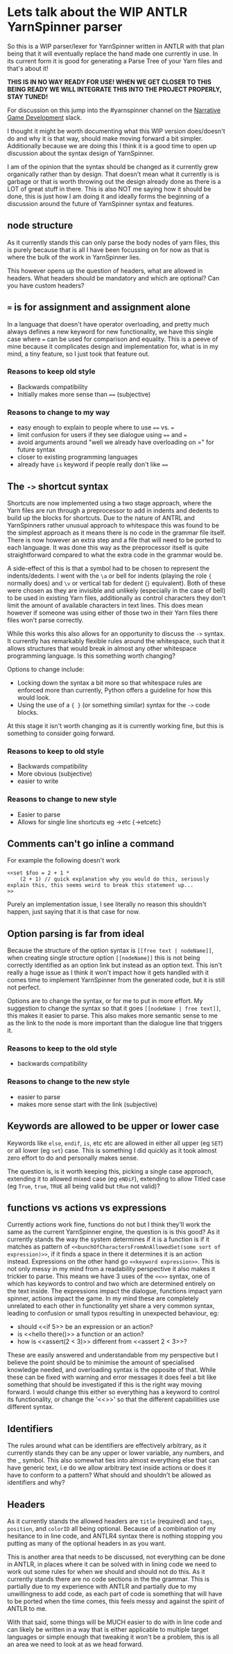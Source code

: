 # Lets talk about the WIP ANTLR YarnSpinner parser

So this is a WIP parser/lexer for YarnSpinner written in ANTLR with that plan being that it will eventually replace the hand made one currently in use.
In its current form it is good for generating a Parse Tree of your Yarn files and that's about it!

**THIS IS IN NO WAY READY FOR USE! WHEN WE GET CLOSER TO THIS BEING READY WE WILL INTEGRATE THIS INTO THE PROJECT PROPERLY, STAY TUNED!**

For discussion on this jump into the #yarnspinner channel on the [Narrative Game Development](https://narrativegamedev.slack.com/) slack.

I thought it might be worth documenting what this WIP version does/doesn't do and why it is that way, should make moving forward a bit simpler.
Additionally because we are doing this I think it is a good time to open up discussion about the syntax design of YarnSpinner.

I am of the opinion that the syntax should be changed as it currently grew organically rather than by design.
That doesn't mean what it currently is is garbage or that is worth throwing out the design already done as there is a LOT of great stuff in there.
This is also NOT me saying how it should be done, this is just how I am doing it and ideally forms the beginning of a discussion around the future of YarnSpinner syntax and features.

## node structure

As it currently stands this can only parse the body nodes of yarn files, this is purely because that is all I have been focussing on for now as that is where the bulk of the work in YarnSpinner lies.

This however opens up the question of headers, what are allowed in headers.
What headers should be mandatory and which are optional?
Can you have custom headers?

## `=` is for assignment and assignment alone

In a language that doesn't have operator overloading, and pretty much always defines a new keyword for new functionality, we have this single case where `=` can be used for comparison and equality.
This is a peeve of mine because it complicates design and implementation for, what is in my mind, a tiny feature, so I just took that feature out.

### Reasons to keep old style

- Backwards compatibility
- Initially makes more sense than `==` (subjective)

### Reasons to change to my way

- easy enough to explain to people where to use `==` vs. `=`
- limit confusion for users if they see dialogue using `==` and `=`
- avoid arguments around "well we already have overloading on =" for future syntax
- closer to existing programming languages
- already have `is` keyword if people really don't like `==`

## The `->`  shortcut syntax

Shortcuts are now implemented using a two stage approach, where the Yarn files are run through a preprocessor to add in indents and dedents to build up the blocks for shortcuts.
Due to the nature of ANTRL and YarnSpinners rather unusual approach to whitespace this was found to be the simplest approach as it means there is no code in the grammar file itself.
There is now however an extra step and a file that will need to be ported to each language.
It was done this way as the preprocessor itself is quite straightforward compared to what the extra code in the grammar would be.

A side-effect of this is that a symbol had to be chosen to represent the indents/dedents.
I went with the `\a` or bell for indents (playing the role `{` normally does) and `\v` or vertical tab for dedent (`}` equivalent).
Both of these were chosen as they are invisible and unlikely (especially in the case of bell) to be used in existing Yarn files, additionally as control characters they don't limit the amount of available characters in text lines.
This does mean however if someone was using either of those two in their Yarn files there files won't parse correctly.

While this works this also allows for an opportunity to discuss the `->` syntax.
It currently has remarkably flexible rules around the whitespace, such that it allows structures that would break in almost any other whitespace programming language.
Is this something worth changing?

Options to change include:

- Locking down the syntax a bit more so that whitespace rules are enforced more than currently, Python offers a guideline for how this would look.
- Using the use of a `{ }` (or something similar) syntax for the `->` code blocks.

At this stage it isn't worth changing as it is currently working fine, but this is something to consider going forward.

### Reasons to keep to old style

- Backwards compatibility
- More obvious (subjective)
- easier to write

### Reasons to change to new style

- Easier to parse
- Allows for single line shortcuts eg ->etc {->etcetc}

## Comments can't go inline a command

For example the following doesn't work

```
<<set $foo = 2 + 1 *
	(2 + 1) // quick explanation why you would do this, seriously explain this, this seems weird to break this statement up...
>>
```

Purely an implementation issue, I see literally no reason this shouldn't happen, just saying that it is that case for now.

## Option parsing is far from ideal

Because the structure of the option syntax is `[[free text | nodeName]]`, when creating single structure option `[[nodeName]]` this is not being correctly identified as an option link but instead as an option text.
This isn't really a huge issue as I think it won't impact how it gets handled with it comes time to implement YarnSpinner from the generated code, but it is still not perfect.

Options are to change the syntax, or for me to put in more effort.
My suggestion to change the syntax so that it goes `[[nodeName | free text]]`, this makes it easier to parse.
This also makes more semantic sense to me as the link to the node is more important than the dialogue line that triggers it.

### Reasons to keep to the old style

- backwards compatibility

### Reasons to change to the new style

- easier to parse
- makes more sense start with the link (subjective)

## Keywords are allowed to be upper or lower case

Keywords like `else`, `endif`, `is`, etc etc are allowed in either all upper (eg `SET`) or all lower (eg `set`) case.
This is something I did quickly as it took almost zero effort to do and personally makes sense.

The question is, is it worth keeping this, picking a single case approach, extending it to allowed mixed case (eg `eNDiF`), extending to allow Titled case (eg `True`, `true`, `TRUE` all being valid but `tRue` not valid)?

## functions vs actions vs expressions

Currently actions work fine, functions do not but I think they'll work the same as the current YarnSpinner engine, the question is is this good?
As it currently stands the way the system determines if it is a function is if it matches as pattern of `<<bunchOfCharactersFromAnAllowedSet(some sort of expression)>>`, if it finds a space in there it determines it is an action instead.
Expressions on the other hand go `<<keyword expression>>`.
This is not only messy in my mind from a readability perspective it also makes it trickier to parse.
This means we have 3 uses of the `<<>>` syntax, one of which has keywords to control and two which are determined entirely on the text inside.
The expressions impact the dialogue, functions impact yarn spinner, actions impact the game.
In my mind these are completely unrelated to each other in functionality yet share a very common syntax, leading to confusion or small typos resulting in unexpected behaviour, eg:

- should <<if 5>> be an expression or an action?
- is <<hello there()>> a function or an action?
- how is <<assert(2 < 3)>> different from <<assert 2 < 3>>?

These are easily answered and understandable from my perspective but I believe the point should be to minimise the amount of specialised knowledge needed, and overloading syntax is the opposite of that.
While these can be fixed with warning and error messages it does feel a bit like something that should be investigated if this is the right way moving forward.
I would change this either so everything has a keyword to control its functionality, or change the '<<>>' so that the different capabilities use different syntax.

## Identifiers

The rules around what can be identifiers are effectively arbitrary, as it currently stands they can be any upper or lower variable, any numbers, and the _ symbol.
This also somewhat ties into almost everything else that can have generic text, i.e do we allow arbitrary text inside actions or does it have to conform to a pattern?
What should and shouldn't be allowed as identifiers and why?

## Headers

As it currently stands the allowed headers are `title` (required) and `tags`, `position`, and `colorID` all being optional.
Because of a combination of my hesitance to in line code, and ANTLR4 syntax there is nothing stopping you putting as many of the optional headers in as you want.

This is another area that needs to be discussed, not everything can be done in ANTLR, in places where it can be solved with in lining code we need to work out some rules for when we should and should not do this.
As it currently stands there are no code sections in the the grammar.
This is partially due to my experience with ANTLR and partially due to my unwillingness to add code, as each part of code is something that will have to be ported when the time comes, this feels messy and against the spirit of ANTLR to me.

With that said, some things will be MUCH easier to do with in line code and can likely be written in a way that is either applicable to multiple target languages or simple enough that tweaking it won't be a problem, this is all an area we need to look at as we head forward.
